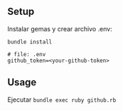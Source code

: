 ## Setup
Instalar gemas y crear archivo .env:
```shell
bundle install
```
```shell
# file: .env
github_token=<your-github-token>
```

## Usage
Ejecutar `bundle exec ruby github.rb`
